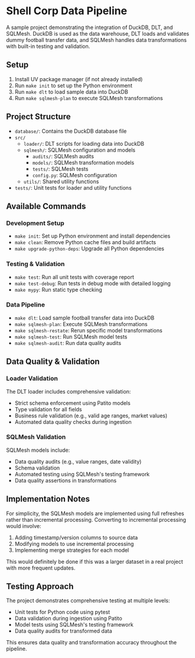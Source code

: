 # Shell Corp Data Pipeline

A sample project demonstrating the integration of DuckDB, DLT, and SQLMesh. 
DuckDB is used as the data warehouse, DLT loads and validates dummy football transfer data, and SQLMesh handles data transformations with built-in testing and validation.

## Setup

1. Install UV package manager (if not already installed)
2. Run `make init` to set up the Python environment
3. Run `make dlt` to load sample data into DuckDB
4. Run `make sqlmesh-plan` to execute SQLMesh transformations

## Project Structure

- `database/`: Contains the DuckDB database file
- `src/`
  - `loader/`: DLT scripts for loading data into DuckDB
  - `sqlmesh/`: SQLMesh configuration and models
    - `audits/`: SQLMesh audits
    - `models/`: SQLMesh transformation models
    - `tests/`: SQLMesh tests
    - `config.py`: SQLMesh configuration
  - `utils/`: Shared utility functions
- `tests/`: Unit tests for loader and utility functions

## Available Commands

### Development Setup
- `make init`: Set up Python environment and install dependencies
- `make clean`: Remove Python cache files and build artifacts
- `make upgrade-python-deps`: Upgrade all Python dependencies

### Testing & Validation
- `make test`: Run all unit tests with coverage report
- `make test-debug`: Run tests in debug mode with detailed logging
- `make mypy`: Run static type checking

### Data Pipeline
- `make dlt`: Load sample football transfer data into DuckDB
- `make sqlmesh-plan`: Execute SQLMesh transformations
- `make sqlmesh-restate`: Rerun specific model transformations
- `make sqlmesh-test`: Run SQLMesh model tests
- `make sqlmesh-audit`: Run data quality audits

## Data Quality & Validation

### Loader Validation
The DLT loader includes comprehensive validation:
- Strict schema enforcement using Patito models
- Type validation for all fields
- Business rule validation (e.g., valid age ranges, market values)
- Automated data quality checks during ingestion

### SQLMesh Validation
SQLMesh models include:
- Data quality audits (e.g., value ranges, date validity)
- Schema validation
- Automated testing using SQLMesh's testing framework
- Data quality assertions in transformations

## Implementation Notes

For simplicity, the SQLMesh models are implemented using full refreshes rather than incremental processing. Converting to incremental processing would involve:
1. Adding timestamp/version columns to source data
2. Modifying models to use incremental processing
3. Implementing merge strategies for each model

This would definitely be done if this was a larger dataset in a real project with more frequent updates.

## Testing Approach

The project demonstrates comprehensive testing at multiple levels:
- Unit tests for Python code using pytest
- Data validation during ingestion using Patito
- Model tests using SQLMesh's testing framework
- Data quality audits for transformed data

This ensures data quality and transformation accuracy throughout the pipeline.
